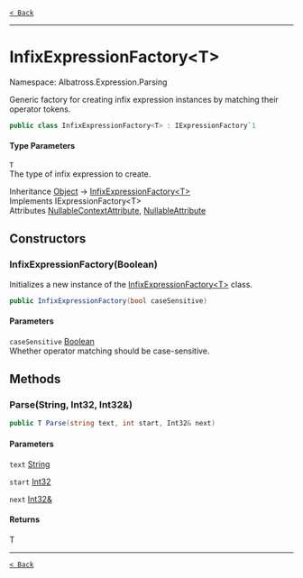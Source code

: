 [`< Back`](../../../)

---

# InfixExpressionFactory&lt;T&gt;

Namespace: Albatross.Expression.Parsing

Generic factory for creating infix expression instances by matching their operator tokens.

```csharp
public class InfixExpressionFactory<T> : IExpressionFactory`1
```

#### Type Parameters

`T`<br>
The type of infix expression to create.

Inheritance [Object](https://docs.microsoft.com/en-us/dotnet/api/system.object) → [InfixExpressionFactory&lt;T&gt;](./albatross/expression/parsing/infixexpressionfactory-1)<br>
Implements IExpressionFactory&lt;T&gt;<br>
Attributes [NullableContextAttribute](https://docs.microsoft.com/en-us/dotnet/api/system.runtime.compilerservices.nullablecontextattribute), [NullableAttribute](https://docs.microsoft.com/en-us/dotnet/api/system.runtime.compilerservices.nullableattribute)

## Constructors

### **InfixExpressionFactory(Boolean)**

Initializes a new instance of the [InfixExpressionFactory&lt;T&gt;](./albatross/expression/parsing/infixexpressionfactory-1) class.

```csharp
public InfixExpressionFactory(bool caseSensitive)
```

#### Parameters

`caseSensitive` [Boolean](https://docs.microsoft.com/en-us/dotnet/api/system.boolean)<br>
Whether operator matching should be case-sensitive.

## Methods

### **Parse(String, Int32, Int32&)**

```csharp
public T Parse(string text, int start, Int32& next)
```

#### Parameters

`text` [String](https://docs.microsoft.com/en-us/dotnet/api/system.string)<br>

`start` [Int32](https://docs.microsoft.com/en-us/dotnet/api/system.int32)<br>

`next` [Int32&](https://docs.microsoft.com/en-us/dotnet/api/system.int32&)<br>

#### Returns

T<br>

---

[`< Back`](../../../)
